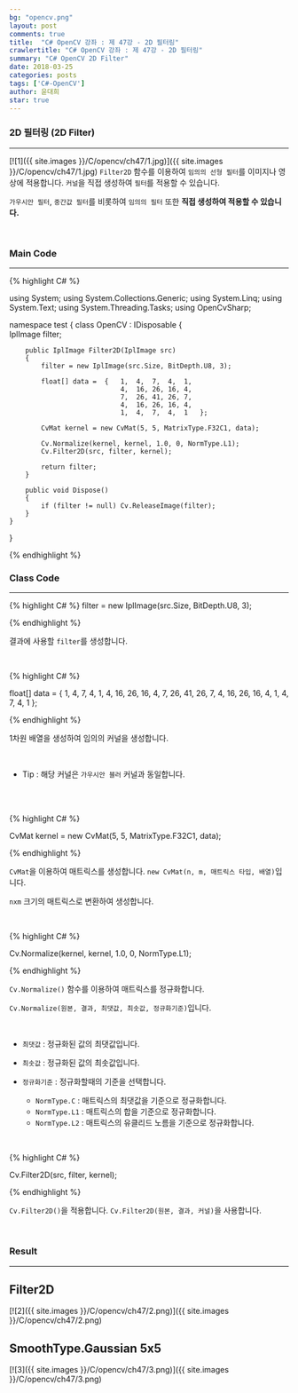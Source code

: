 ```yaml
---
bg: "opencv.png"
layout: post
comments: true
title:  "C# OpenCV 강좌 : 제 47강 - 2D 필터링"
crawlertitle: "C# OpenCV 강좌 : 제 47강 - 2D 필터링"
summary: "C# OpenCV 2D Filter"
date: 2018-03-25
categories: posts
tags: ['C#-OpenCV']
author: 윤대희
star: true
---
```


### 2D 필터링 (2D Filter) ###
----------
[![1]({{ site.images }}/C/opencv/ch47/1.jpg)]({{ site.images }}/C/opencv/ch47/1.jpg)
`Filter2D` 함수를 이용하여 `임의의 선형 필터`를 이미지나 영상에 적용합니다. `커널`을 직접 생성하여 `필터`를 적용할 수 있습니다.

`가우시안 필터`, `중간값 필터`를 비롯하여 `임의의 필터` 또한 **직접 생성하여 적용할 수 있습니다.**

<br>

### Main Code ###
----------
{% highlight C# %}

using System;
using System.Collections.Generic;
using System.Linq;
using System.Text;
using System.Threading.Tasks;
using OpenCvSharp;

namespace test
{
    class OpenCV : IDisposable
    {  
        IplImage filter;
        
        public IplImage Filter2D(IplImage src)
        {   
            filter = new IplImage(src.Size, BitDepth.U8, 3);

            float[] data =  {   1,  4,  7,  4,  1,
                                4,  16, 26, 16, 4,
                                7,  26, 41, 26, 7,
                                4,  16, 26, 16, 4,
                                1,  4,  7,  4,  1   };

            CvMat kernel = new CvMat(5, 5, MatrixType.F32C1, data);

            Cv.Normalize(kernel, kernel, 1.0, 0, NormType.L1);
            Cv.Filter2D(src, filter, kernel);

            return filter;
        }
                  
        public void Dispose()
        {
            if (filter != null) Cv.ReleaseImage(filter);
        }
    }
}

{% endhighlight %}<br>

### Class Code ###
----------

{% highlight C# %}
filter = new IplImage(src.Size, BitDepth.U8, 3);

{% endhighlight %}

결과에 사용할 `filter`를 생성합니다.

<br>

{% highlight C# %}

float[] data =  {   1,  4,  7,  4,  1,
                    4,  16, 26, 16, 4,
                    7,  26, 41, 26, 7,
                    4,  16, 26, 16, 4,
                    1,  4,  7,  4,  1   };

{% endhighlight %}

1차원 배열을 생성하여 임의의 커널을 생성합니다.

<br>

* Tip : 해당 커널은 `가우시안 블러` 커널과 동일합니다.

<br>

<br>

{% highlight C# %}

CvMat kernel = new CvMat(5, 5, MatrixType.F32C1, data);

{% endhighlight %}

`CvMat`을 이용하여 매트릭스를 생성합니다. `new CvMat(n, m, 매트릭스 타입, 배열)`입니다.

`nxm` 크기의 매트릭스로 변환하여 생성합니다.

<br>

{% highlight C# %}

Cv.Normalize(kernel, kernel, 1.0, 0, NormType.L1);

{% endhighlight %}

`Cv.Normalize()` 함수를 이용하여 매트릭스를 정규화합니다. 

`Cv.Normalize(원본, 결과, 최댓값, 최솟값, 정규화기준)`입니다.

<br>

* `최댓값` : 정규화된 값의 최댓값입니다.

* `최솟값` : 정규화된 값의 최솟값입니다.

* `정규화기준` : 정규화할때의 기준을 선택합니다.
    
    * `NormType.C` : 매트릭스의 최댓값을 기준으로 정규화합니다.
    * `NormType.L1` : 매트릭스의 합을 기준으로 정규화합니다.
    * `NormType.L2` : 매트릭스의 유클리드 노름을 기준으로 정규화합니다.

<br>

{% highlight C# %}

Cv.Filter2D(src, filter, kernel);

{% endhighlight %}

`Cv.Filter2D()`을 적용합니다. `Cv.Filter2D(원본, 결과, 커널)`을 사용합니다.

<br>

### Result ###
----------
## Filter2D ##
[![2]({{ site.images }}/C/opencv/ch47/2.png)]({{ site.images }}/C/opencv/ch47/2.png)
<br>
## SmoothType.Gaussian 5x5 ##
[![3]({{ site.images }}/C/opencv/ch47/3.png)]({{ site.images }}/C/opencv/ch47/3.png)




